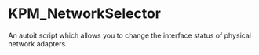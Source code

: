 # KPM_NetworkSelector
An autoit script which allows you to change the interface status of physical network adapters.
